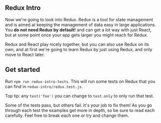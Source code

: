 ## Redux Intro

Now we're going to look into Redux. Redux is a tool for state management and is aimed at keeping the management of data easy in large applications. You __do not need Redux by default!__ and can get a lot way with just React, but at some point once your app gets larger you might reach for Redux.

Redux and React play nicely together, but you can also use Redux on its own, and at first we're going to learn Redux by just using Redux, and only move to React later.

## Get started

Run `npm run redux-intro-tests`. This will run some tests on Redux that you can find in `redux-intro/redux.test.js`.

Top tip: any `test('foo')` you can change to `test.only` to only run that test.

Some of the tests pass, but others fail. It's your job to fix them! As you go through each test the examples get more in depth, so be sure to read each carefully. Feel free to break each one or try and change them.

